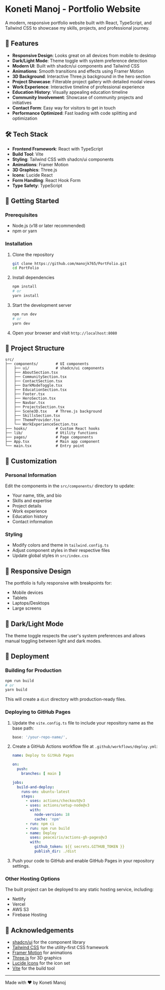 # Koneti Manoj - Portfolio Website

A modern, responsive portfolio website built with React, TypeScript, and Tailwind CSS to showcase my skills, projects, and professional journey.

## 🌟 Features

- **Responsive Design**: Looks great on all devices from mobile to desktop
- **Dark/Light Mode**: Theme toggle with system preference detection
- **Modern UI**: Built with shadcn/ui components and Tailwind CSS
- **Animations**: Smooth transitions and effects using Framer Motion
- **3D Background**: Interactive Three.js background in the hero section
- **Project Showcase**: Filterable project gallery with detailed modal views
- **Work Experience**: Interactive timeline of professional experience
- **Education History**: Visually appealing education timeline
- **Community Involvement**: Showcase of community projects and initiatives
- **Contact Form**: Easy way for visitors to get in touch
- **Performance Optimized**: Fast loading with code splitting and optimization

## 🛠️ Tech Stack

- **Frontend Framework**: React with TypeScript
- **Build Tool**: Vite
- **Styling**: Tailwind CSS with shadcn/ui components
- **Animations**: Framer Motion
- **3D Graphics**: Three.js
- **Icons**: Lucide React
- **Form Handling**: React Hook Form
- **Type Safety**: TypeScript

## 🚀 Getting Started

### Prerequisites

- Node.js (v18 or later recommended)
- npm or yarn

### Installation

1. Clone the repository
   ```bash
   git clone https://github.com/manojk765/PortFolio.git
   cd PortFolio
   ```

2. Install dependencies
   ```bash
   npm install
   # or
   yarn install
   ```

3. Start the development server
   ```bash
   npm run dev
   # or
   yarn dev
   ```

4. Open your browser and visit `http://localhost:8080`

## 📂 Project Structure

```
src/
├── components/        # UI components
│   ├── ui/            # shadcn/ui components
│   ├── AboutSection.tsx
│   ├── CommunitySection.tsx
│   ├── ContactSection.tsx
│   ├── DarkModeToggle.tsx
│   ├── EducationSection.tsx
│   ├── Footer.tsx
│   ├── HeroSection.tsx
│   ├── Navbar.tsx
│   ├── ProjectsSection.tsx
│   ├── Scene3D.tsx    # Three.js background
│   ├── SkillsSection.tsx
│   ├── ThemeProvider.tsx
│   └── WorkExperienceSection.tsx
├── hooks/             # Custom React hooks
├── lib/               # Utility functions
├── pages/             # Page components
├── App.tsx            # Main app component
└── main.tsx           # Entry point
```

## 🔧 Customization

### Personal Information

Edit the components in the `src/components/` directory to update:
- Your name, title, and bio
- Skills and expertise
- Project details
- Work experience
- Education history
- Contact information

### Styling

- Modify colors and theme in `tailwind.config.ts`
- Adjust component styles in their respective files
- Update global styles in `src/index.css`

## 📱 Responsive Design

The portfolio is fully responsive with breakpoints for:
- Mobile devices
- Tablets
- Laptops/Desktops
- Large screens

## 🌙 Dark/Light Mode

The theme toggle respects the user's system preferences and allows manual toggling between light and dark modes.

## 🚢 Deployment

### Building for Production

```bash
npm run build
# or
yarn build
```

This will create a `dist` directory with production-ready files.

### Deploying to GitHub Pages

1. Update the `vite.config.ts` file to include your repository name as the base path:
   ```typescript
   base: '/your-repo-name/',
   ```

2. Create a GitHub Actions workflow file at `.github/workflows/deploy.yml`:
   ```yaml
   name: Deploy to GitHub Pages

   on:
     push:
       branches: [ main ]

   jobs:
     build-and-deploy:
       runs-on: ubuntu-latest
       steps:
         - uses: actions/checkout@v3
         - uses: actions/setup-node@v3
           with:
             node-version: 18
             cache: 'npm'
         - run: npm ci
         - run: npm run build
         - name: Deploy
           uses: peaceiris/actions-gh-pages@v3
           with:
             github_token: ${{ secrets.GITHUB_TOKEN }}
             publish_dir: ./dist
   ```

3. Push your code to GitHub and enable GitHub Pages in your repository settings.

### Other Hosting Options

The built project can be deployed to any static hosting service, including:
- Netlify
- Vercel
- AWS S3
- Firebase Hosting

## 🙏 Acknowledgements

- [shadcn/ui](https://ui.shadcn.com/) for the component library
- [Tailwind CSS](https://tailwindcss.com/) for the utility-first CSS framework
- [Framer Motion](https://www.framer.com/motion/) for animations
- [Three.js](https://threejs.org/) for 3D graphics
- [Lucide Icons](https://lucide.dev/) for the icon set
- [Vite](https://vitejs.dev/) for the build tool

---

Made with ❤️ by Koneti Manoj
